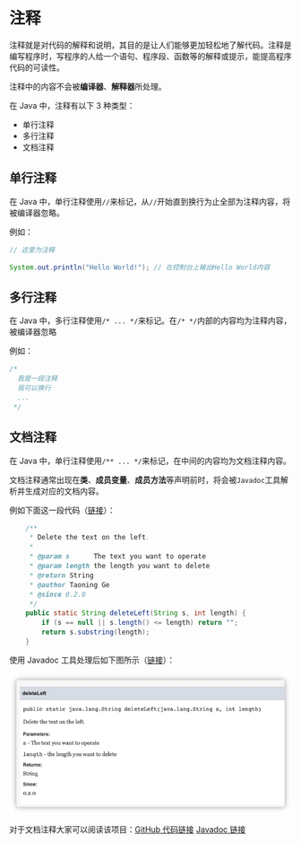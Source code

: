 # 注释

注释就是对代码的解释和说明，其目的是让人们能够更加轻松地了解代码。注释是编写程序时，写程序的人给一个语句、程序段、函数等的解释或提示，能提高程序代码的可读性。

注释中的内容不会被**编译器**、**解释器**所处理。

在 Java 中，注释有以下 3 种类型：

- 单行注释
- 多行注释
- 文档注释

## 单行注释

在 Java 中，单行注释使用`//`来标记，从`//`开始直到换行为止全部为注释内容，将被编译器忽略。

例如：

```java
// 这里为注释
```

```java
System.out.println("Hello World!");	// 在控制台上输出Hello World内容
```

## 多行注释

在 Java 中，多行注释使用`/* ... */`来标记。在`/* */`内部的内容均为注释内容，被编译器忽略

例如：

```java
/*
  我是一段注释
  我可以换行
  ...
 */
```

## 文档注释

在 Java 中，单行注释使用`/** ... */`来标记，在中间的内容均为文档注释内容。

文档注释通常出现在**类**、**成员变量**、**成员方法**等声明前时，将会被`Javadoc`工具解析并生成对应的文档内容。

例如下面这一段代码（[链接](https://github.com/gtn1024/VousUtils/blob/main/src/main/java/com/vousutils/text/UtilsText.java#L8-L20)）：

```java
    /**
     * Delete the text on the left.
     *
     * @param s      The text you want to operate
     * @param length the length you want to delete
     * @return String
     * @author Taoning Ge
     * @since 0.2.0
     */
    public static String deleteLeft(String s, int length) {
        if (s == null || s.length() <= length) return "";
        return s.substring(length);
    }
```

使用 Javadoc 工具处理后如下图所示（[链接](<https://javadoc.vousutils.com/0.2.2/com/vousutils/text/UtilsText.html#deleteLeft(java.lang.String,int)>)）：

![](./images/basic-comment/javadoc-demo.jpg)

对于文档注释大家可以阅读该项目：[GitHub 代码链接](https://github.com/gtn1024/VousUtils) [Javadoc 链接](https://javadoc.vousutils.com/0.2.2/index.html)
